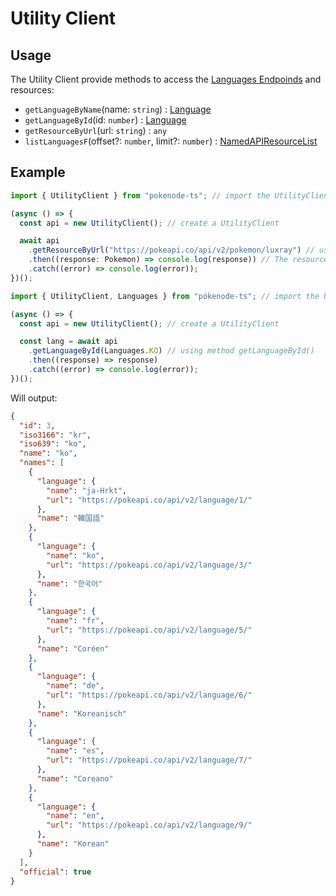 # Utility Client

## Usage

The Utility Client provide methods to access the [Languages Endpoinds](https://pokeapi.co/docs/v2#languages-section) and resources:

- `getLanguageByName`(name: `string`) : [Language](/docs/typings/common-typings#language)
- `getLanguageById`(id: `number`) : [Language](/docs/typings/common-typings#language)
- `getResourceByUrl`(url: `string`) : `any`
- `listLanguagesF`(offset?: `number`, limit?: `number`) : [NamedAPIResourceList](/docs/typings/common-typings#named-api-resource-list)

## Example

```ts
import { UtilityClient } from "pokenode-ts"; // import the UtilityClient

(async () => {
  const api = new UtilityClient(); // create a UtilityClient

  await api
    .getResourceByUrl("https://pokeapi.co/api/v2/pokemon/luxray") // using method getResourceByUrl() (pokemon endpoint)
    .then((response: Pokemon) => console.log(response)) // The resource will be a Pokemon (Luxray)
    .catch((error) => console.log(error));
})();
```

```js
import { UtilityClient, Languages } from "pokenode-ts"; // import the UtilityClient

(async () => {
  const api = new UtilityClient(); // create a UtilityClient

  const lang = await api
    .getLanguageById(Languages.KO) // using method getLanguageById()
    .then((response) => response)
    .catch((error) => console.log(error));
})();
```

Will output:

```json
{
  "id": 3,
  "iso3166": "kr",
  "iso639": "ko",
  "name": "ko",
  "names": [
    {
      "language": {
        "name": "ja-Hrkt",
        "url": "https://pokeapi.co/api/v2/language/1/"
      },
      "name": "韓国語"
    },
    {
      "language": {
        "name": "ko",
        "url": "https://pokeapi.co/api/v2/language/3/"
      },
      "name": "한국어"
    },
    {
      "language": {
        "name": "fr",
        "url": "https://pokeapi.co/api/v2/language/5/"
      },
      "name": "Coréen"
    },
    {
      "language": {
        "name": "de",
        "url": "https://pokeapi.co/api/v2/language/6/"
      },
      "name": "Koreanisch"
    },
    {
      "language": {
        "name": "es",
        "url": "https://pokeapi.co/api/v2/language/7/"
      },
      "name": "Coreano"
    },
    {
      "language": {
        "name": "en",
        "url": "https://pokeapi.co/api/v2/language/9/"
      },
      "name": "Korean"
    }
  ],
  "official": true
}
```
